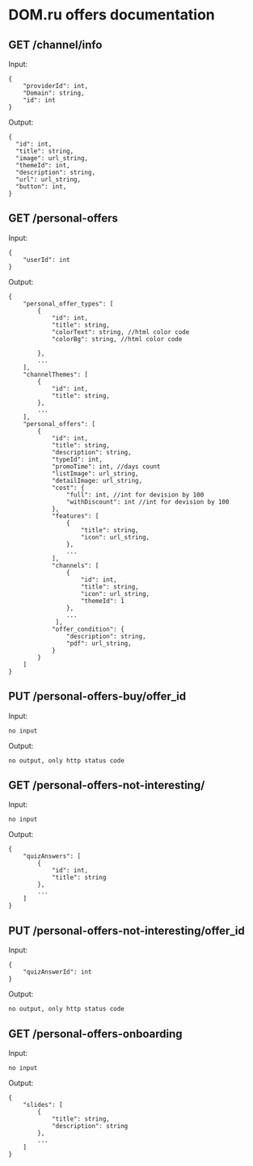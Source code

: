 <h1>DOM.ru offers documentation</h1>

<h2> GET /channel/info </h2>

Input:
```
{
    "providerId": int,
    "Domain": string,
    "id": int
}
```

Output:
```
{
  "id": int,
  "title": string,
  "image": url_string,
  "themeId": int,
  "description": string,
  "url": url_string,
  "button": int,
}
```

<h2> GET /personal-offers </h2>

Input:
```
{
    "userId": int
}
```

Output:
```
{
    "personal_offer_types": [
        {
            "id": int,
            "title": string,
            "colorText": string, //html color code
            "colorBg": string, //html color code

        },
        ...
    ],
    "channelThemes": [
        {
            "id": int,
            "title": string,
        },
        ...
    ],
    "personal_offers": [
        {
            "id": int,
            "title": string,
            "description": string,
            "typeId": int,
            "promoTime": int, //days count
            "listImage": url_string,
            "detailImage: url_string,
            "cost": {
                "full": int, //int for devision by 100
                "withDiscount": int //int for devision by 100
            },
            "features": [
                {
                    "title": string,
                    "icon": url_string,
                },
                ...
            ],
            "channels": [
                {
                    "id": int,
                    "title": string,
                    "icon": url_string,
                    "themeId": 1
                },
                ...
             ],
            "offer_condition": {
                "description": string,
                "pdf": url_string,
            }
        }
    ]
}
```

<h2> PUT /personal-offers-buy/offer_id </h2>

Input:
```
no input
```

Output:

```
no output, only http status code
```

<h2> GET /personal-offers-not-interesting/ </h2>

Input:
```
no input
```

Output:

```
{
    "quizAnswers": [
        {   
            "id": int,
            "title": string
        },
        ...
    ]
}
```

<h2> PUT /personal-offers-not-interesting/offer_id </h2>

Input:
```
{
    "quizAnswerId": int
}
```

Output:

```
no output, only http status code
```

<h2> GET /personal-offers-onboarding </h2>

Input:
```
no input
```

Output:

```
{
    "slides": [
        {
            "title": string,
            "description": string
        },
        ...
    ]
}
```